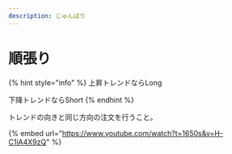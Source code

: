 ```yaml
---
description: じゅんばり
---
```


# 順張り

{% hint style="info" %}
上昇トレンドならLong

下降トレンドならShort
{% endhint %}

トレンドの向きと同じ方向の注文を行うこと。



{% embed url="https://www.youtube.com/watch?t=1650s&v=H-C1iA4X9zQ" %}
